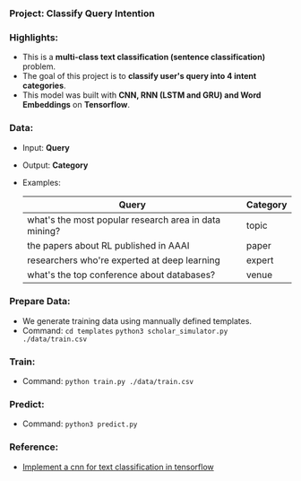 ### Project:  Classify Query Intention

### Highlights:
  - This is a **multi-class text classification (sentence classification)** problem.
  - The goal of this project is to **classify user's query into 4 intent categories**.
  - This model was built with **CNN, RNN (LSTM and GRU) and Word Embeddings** on **Tensorflow**.

### Data:
  - Input: **Query**
  - Output: **Category**
  - Examples:

    Query   | Category
    -----------|-----------
    what's the most popular research area in data mining? | topic
    the papers about RL published in AAAI | paper
    researchers who're experted at deep learning | expert
    what's the top conference about databases? | venue
    
### Prepare Data:
  - We generate training data using mannually defined templates.
  - Command:
  ```cd templates```
  ```python3 scholar_simulator.py ./data/train.csv```
  
### Train:
  - Command: ```python train.py ./data/train.csv```

### Predict:
  - Command: ```python3 predict.py```
  
### Reference:
 - [Implement a cnn for text classification in tensorflow](http://www.wildml.com/2015/12/implementing-a-cnn-for-text-classification-in-tensorflow/)

